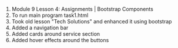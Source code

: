 1. Module 9 Lesson 4: Assignments | Bootstrap Components
2. To run main program task1.html
3. Took old lesson "Tech Solutions" and enhanced it using bootstrap
4. Added a navigation bar
5. Added cards around service section
6. Added hover effects around the buttons
